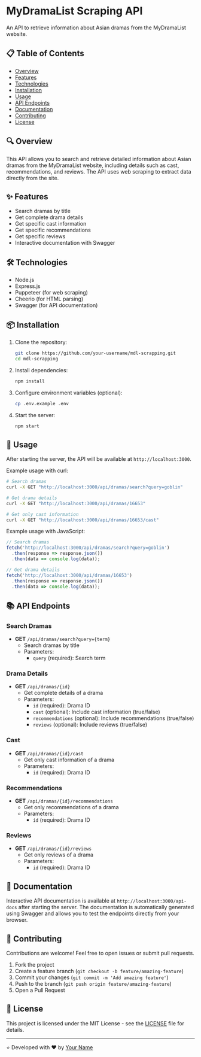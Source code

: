 # MyDramaList Scraping API

An API to retrieve information about Asian dramas from the MyDramaList website.

## 📋 Table of Contents

- [Overview](#overview)
- [Features](#features)
- [Technologies](#technologies)
- [Installation](#installation)
- [Usage](#usage)
- [API Endpoints](#api-endpoints)
- [Documentation](#documentation)
- [Contributing](#contributing)
- [License](#license)

## 🔍 Overview

This API allows you to search and retrieve detailed information about Asian dramas from the MyDramaList website, including details such as cast, recommendations, and reviews. The API uses web scraping to extract data directly from the site.

## ✨ Features

- Search dramas by title
- Get complete drama details
- Get specific cast information
- Get specific recommendations
- Get specific reviews
- Interactive documentation with Swagger

## 🛠️ Technologies

- Node.js
- Express.js
- Puppeteer (for web scraping)
- Cheerio (for HTML parsing)
- Swagger (for API documentation)

## 📦 Installation

1. Clone the repository:
   ```bash
   git clone https://github.com/your-username/mdl-scrapping.git
   cd mdl-scrapping
   ```

2. Install dependencies:
   ```bash
   npm install
   ```

3. Configure environment variables (optional):
   ```bash
   cp .env.example .env
   ```

4. Start the server:
   ```bash
   npm start
   ```

## 🚀 Usage

After starting the server, the API will be available at `http://localhost:3000`.

Example usage with curl:

```bash
# Search dramas
curl -X GET "http://localhost:3000/api/dramas/search?query=goblin"

# Get drama details
curl -X GET "http://localhost:3000/api/dramas/16653"

# Get only cast information
curl -X GET "http://localhost:3000/api/dramas/16653/cast"
```

Example usage with JavaScript:

```javascript
// Search dramas
fetch('http://localhost:3000/api/dramas/search?query=goblin')
  .then(response => response.json())
  .then(data => console.log(data));

// Get drama details
fetch('http://localhost:3000/api/dramas/16653')
  .then(response => response.json())
  .then(data => console.log(data));
```

## 📚 API Endpoints

### Search Dramas

- **GET** `/api/dramas/search?query={term}`
  - Search dramas by title
  - Parameters:
    - `query` (required): Search term

### Drama Details

- **GET** `/api/dramas/{id}`
  - Get complete details of a drama
  - Parameters:
    - `id` (required): Drama ID
    - `cast` (optional): Include cast information (true/false)
    - `recommendations` (optional): Include recommendations (true/false)
    - `reviews` (optional): Include reviews (true/false)

### Cast

- **GET** `/api/dramas/{id}/cast`
  - Get only cast information of a drama
  - Parameters:
    - `id` (required): Drama ID

### Recommendations

- **GET** `/api/dramas/{id}/recommendations`
  - Get only recommendations of a drama
  - Parameters:
    - `id` (required): Drama ID

### Reviews

- **GET** `/api/dramas/{id}/reviews`
  - Get only reviews of a drama
  - Parameters:
    - `id` (required): Drama ID

## 📖 Documentation

Interactive API documentation is available at `http://localhost:3000/api-docs` after starting the server. The documentation is automatically generated using Swagger and allows you to test the endpoints directly from your browser.

## 🤝 Contributing

Contributions are welcome! Feel free to open issues or submit pull requests.

1. Fork the project
2. Create a feature branch (`git checkout -b feature/amazing-feature`)
3. Commit your changes (`git commit -m 'Add amazing feature'`)
4. Push to the branch (`git push origin feature/amazing-feature`)
5. Open a Pull Request

## 📄 License

This project is licensed under the MIT License - see the [LICENSE](LICENSE) file for details.

---

⭐️ Developed with ❤️ by [Your Name](https://github.com/your-username) 